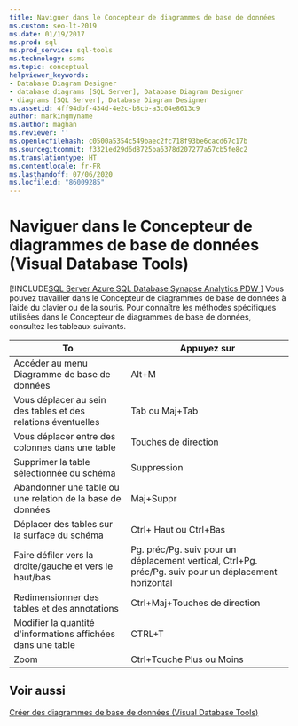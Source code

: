```yaml
---
title: Naviguer dans le Concepteur de diagrammes de base de données
ms.custom: seo-lt-2019
ms.date: 01/19/2017
ms.prod: sql
ms.prod_service: sql-tools
ms.technology: ssms
ms.topic: conceptual
helpviewer_keywords:
- Database Diagram Designer
- database diagrams [SQL Server], Database Diagram Designer
- diagrams [SQL Server], Database Diagram Designer
ms.assetid: 4ff94dbf-434d-4e2c-b8cb-a3c04e8613c9
author: markingmyname
ms.author: maghan
ms.reviewer: ''
ms.openlocfilehash: c0500a5354c549baec2fc718f93be6cacd67c17b
ms.sourcegitcommit: f3321ed29d6d8725ba6378d207277a57cb5fe8c2
ms.translationtype: HT
ms.contentlocale: fr-FR
ms.lasthandoff: 07/06/2020
ms.locfileid: "86009285"
---
```

# <a name="navigate-in-database-diagram-designer-visual-database-tools"></a>Naviguer dans le Concepteur de diagrammes de base de données (Visual Database Tools)
[!INCLUDE[SQL Server Azure SQL Database Synapse Analytics PDW ](../../includes/applies-to-version/sql-asdb-asdbmi-asa-pdw.md)]
Vous pouvez travailler dans le Concepteur de diagrammes de base de données à l’aide du clavier ou de la souris. Pour connaître les méthodes spécifiques utilisées dans le Concepteur de diagrammes de base de données, consultez les tableaux suivants.  
  
|**To**|**Appuyez sur**|  
|----------|-------------|  
|Accéder au menu Diagramme de base de données|Alt+M|  
|Vous déplacer au sein des tables et des relations éventuelles|Tab ou Maj+Tab|  
|Vous déplacer entre des colonnes dans une table|Touches de direction|  
|Supprimer la table sélectionnée du schéma|Suppression|  
|Abandonner une table ou une relation de la base de données|Maj+Suppr|  
|Déplacer des tables sur la surface du schéma|Ctrl+ Haut ou Ctrl+Bas|  
|Faire défiler vers la droite/gauche et vers le haut/bas|Pg. préc/Pg. suiv pour un déplacement vertical, Ctrl+Pg. préc/Pg. suiv pour un déplacement horizontal|  
|Redimensionner des tables et des annotations|Ctrl+Maj+Touches de direction|  
|Modifier la quantité d'informations affichées dans une table|CTRL+T|  
|Zoom|Ctrl+Touche Plus ou Moins|  
  
## <a name="see-also"></a>Voir aussi  
[Créer des diagrammes de base de données &#40;Visual Database Tools&#41;](../../ssms/visual-db-tools/design-database-diagrams-visual-database-tools.md)  
  
